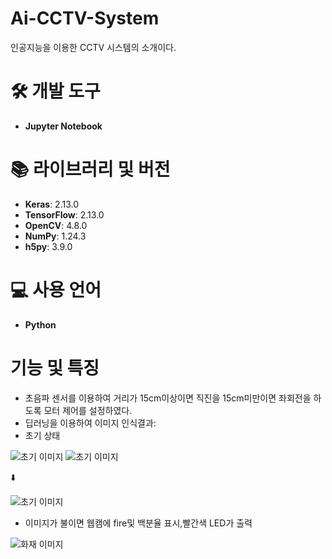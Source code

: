 # Ai-CCTV-System

인공지능을 이용한 CCTV 시스템의 소개이다.

# 🛠 개발 도구
* **Jupyter Notebook**
# 📚 라이브러리 및 버전
* **Keras**: 2.13.0
* **TensorFlow**: 2.13.0
* **OpenCV**: 4.8.0
* **NumPy**: 1.24.3
* **h5py**: 3.9.0

# 💻 사용 언어
* **Python**

# 기능 및 특징
* 초음파 센서를 이용하여 거리가 15cm이상이면 직진을 15cm미만이면 좌회전을 하도록 모터 제어를 설정하였다.
* 딥러닝을 이용하여 이미지 인식결과:
* 초기 상태

![초기 이미지](https://i.postimg.cc/K85f82R0/3.png)
![초기 이미지](https://i.postimg.cc/XNck8Wg4/3.png)

  :arrow_down:
  
![초기 이미지](https://i.postimg.cc/258wqKWr/7.jpg)
* 이미지가 불이면 웹캠에 fire및 백분율 표시,빨간색 LED가 출력
  
![화재 이미지](https://i.postimg.cc/tgFgNZkR/0.png)
